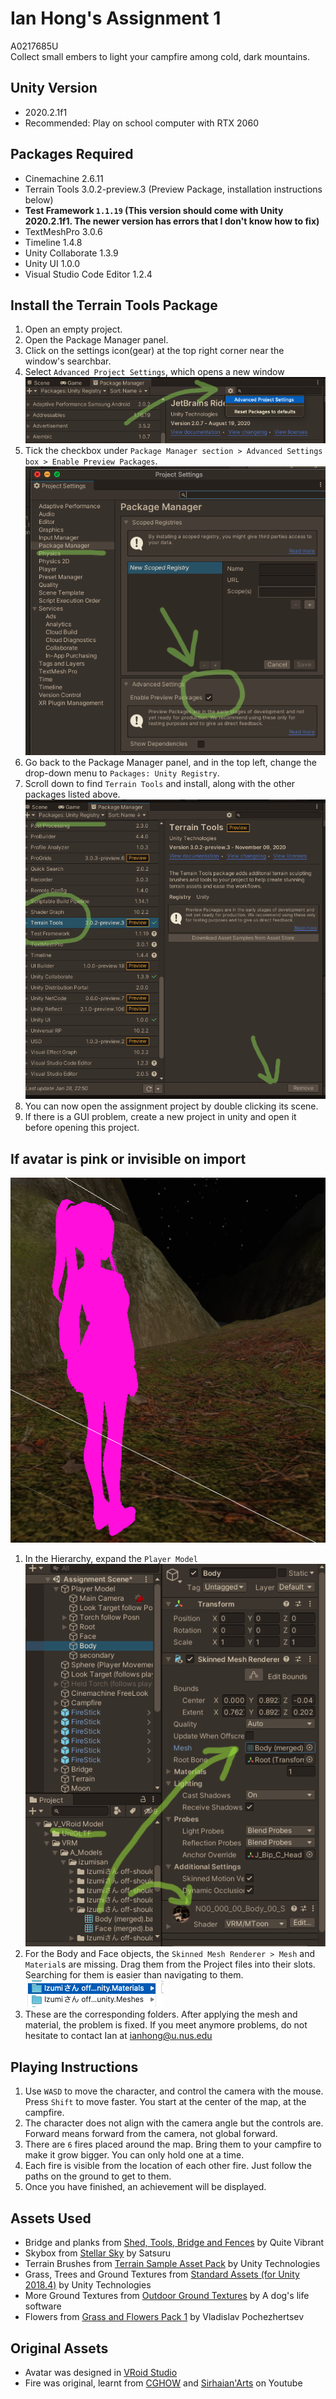 # Ian Hong's Assignment 1
A0217685U  
Collect small embers to light your campfire among cold, dark mountains.

## Unity Version

- 2020.2.1f1
- Recommended: Play on school computer with RTX 2060

## Packages Required
- Cinemachine 2.6.11
- Terrain Tools 3.0.2-preview.3 (Preview Package, installation instructions below)
- **Test Framework `1.1.19` (This version should come with Unity 2020.2.1f1. The newer version has errors that I don't know how to fix)**
- TextMeshPro 3.0.6
- Timeline 1.4.8
- Unity Collaborate 1.3.9
- Unity UI 1.0.0
- Visual Studio Code Editor 1.2.4

## Install the Terrain Tools Package
1. Open an empty project.
2. Open the Package Manager panel.
3. Click on the settings icon(gear) at the top right corner near the window's searchbar.  
4. Select `Advanced Project Settings`, which opens a new window
![Package Manager](./pictures/1.png)
5. Tick the checkbox under `Package Manager section > Advanced Settings box > Enable Preview Packages`.  
![Package Manager](./pictures/2.png)
7. Go back to the Package Manager panel, and in the top left, change the drop-down menu to `Packages: Unity Registry`. 
8. Scroll down to find `Terrain Tools` and install, along with the other packages listed above.  
![Package Manager](./pictures/3.png)
10. You can now open the assignment project by double clicking its scene.
11. If there is a GUI problem, create a new project in unity and open it before opening this project.


## If avatar is pink or invisible on import
![Pink Avatar](./pictures/4.png)  
1. In the Hierarchy, expand the `Player Model`
![Source](./pictures/5.png)  
2. For the Body and Face objects, the `Skinned Mesh Renderer > Mesh` and `Material`s are missing. Drag them from the Project files into their slots. Searching for them is easier than navigating to them.
![Files in structure](./pictures/6.png)  
3. These are the corresponding folders. After applying the mesh and material, the problem is fixed. If you meet anymore problems, do not hesitate to contact Ian at ianhong@u.nus.edu

## Playing Instructions
1. Use `WASD` to move the character, and control the camera with the mouse. Press `Shift` to move faster. You start at the center of the map, at the campfire.
2. The character does not align with the camera angle but the controls are. Forward means forward from the camera, not global forward.
3. There are `6` fires placed around the map. Bring them to your campfire to make it grow bigger. You can only hold one at a time.
4. Each fire is visible from the location of each other fire. Just follow the paths on the ground to get to them.
5. Once you have finished, an achievement will be displayed.

## Assets Used
- Bridge and planks from [Shed, Tools, Bridge and Fences][1] by Quite Vibrant
- Skybox from [Stellar Sky][2] by Satsuru
- Terrain Brushes from [Terrain Sample Asset Pack][3] by Unity Technologies
- Grass, Trees and Ground Textures from [Standard Assets (for Unity 2018.4)][4] by Unity Technologies
- More Ground Textures from [Outdoor Ground Textures][5] by A dog's life software
- Flowers from [Grass and Flowers Pack 1][6] by Vladislav Pochezhertsev

## Original Assets
- Avatar was designed in [VRoid Studio][7]
- Fire was original, learnt from [CGHOW][8] and [Sirhaian'Arts][9] on Youtube

[1]: https://assetstore.unity.com/packages/3d/props/shed-tools-bridge-and-fences-104216
[2]: https://assetstore.unity.com/packages/2d/textures-materials/sky/stellar-sky-99558
[3]: https://assetstore.unity.com/packages/3d/environments/landscapes/terrain-sample-asset-pack-145808
[4]: https://assetstore.unity.com/packages/essentials/asset-packs/standard-assets-for-unity-2018-4-32351
[5]: https://assetstore.unity.com/packages/2d/textures-materials/floors/outdoor-ground-textures-12555
[6]: https://assetstore.unity.com/packages/2d/textures-materials/nature/grass-and-flowers-pack-1-17100
[7]: https://vroid.com/en/studio
[8]: https://www.youtube.com/watch?v=AoYCliRCQhs
[9]: https://www.youtube.com/watch?v=5Mw6NpSEb2o
